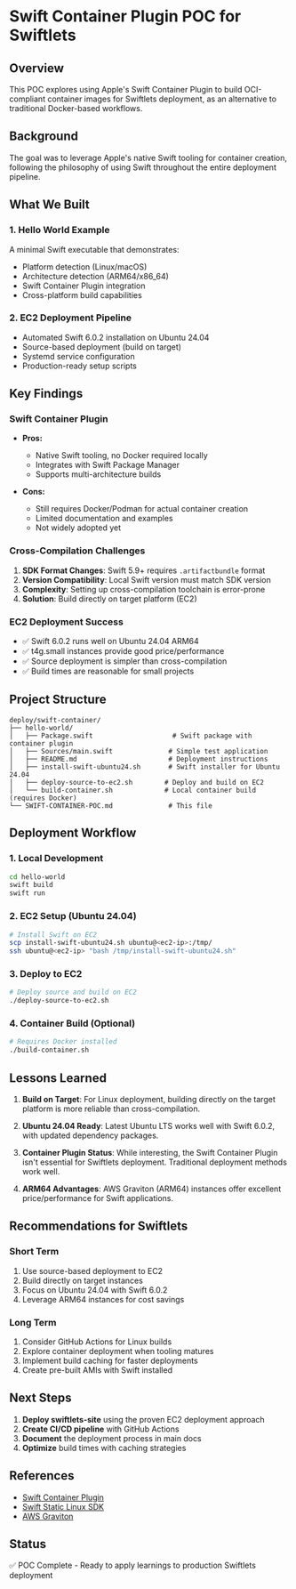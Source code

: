 # Swift Container Plugin POC for Swiftlets

## Overview

This POC explores using Apple's Swift Container Plugin to build OCI-compliant container images for Swiftlets deployment, as an alternative to traditional Docker-based workflows.

## Background

The goal was to leverage Apple's native Swift tooling for container creation, following the philosophy of using Swift throughout the entire deployment pipeline.

## What We Built

### 1. Hello World Example
A minimal Swift executable that demonstrates:
- Platform detection (Linux/macOS)
- Architecture detection (ARM64/x86_64)  
- Swift Container Plugin integration
- Cross-platform build capabilities

### 2. EC2 Deployment Pipeline
- Automated Swift 6.0.2 installation on Ubuntu 24.04
- Source-based deployment (build on target)
- Systemd service configuration
- Production-ready setup scripts

## Key Findings

### Swift Container Plugin
- **Pros:**
  - Native Swift tooling, no Docker required locally
  - Integrates with Swift Package Manager
  - Supports multi-architecture builds
  
- **Cons:**
  - Still requires Docker/Podman for actual container creation
  - Limited documentation and examples
  - Not widely adopted yet

### Cross-Compilation Challenges
1. **SDK Format Changes**: Swift 5.9+ requires `.artifactbundle` format
2. **Version Compatibility**: Local Swift version must match SDK version
3. **Complexity**: Setting up cross-compilation toolchain is error-prone
4. **Solution**: Build directly on target platform (EC2)

### EC2 Deployment Success
- ✅ Swift 6.0.2 runs well on Ubuntu 24.04 ARM64
- ✅ t4g.small instances provide good price/performance
- ✅ Source deployment is simpler than cross-compilation
- ✅ Build times are reasonable for small projects

## Project Structure

```
deploy/swift-container/
├── hello-world/
│   ├── Package.swift                    # Swift package with container plugin
│   ├── Sources/main.swift              # Simple test application
│   ├── README.md                       # Deployment instructions
│   ├── install-swift-ubuntu24.sh       # Swift installer for Ubuntu 24.04
│   ├── deploy-source-to-ec2.sh        # Deploy and build on EC2
│   └── build-container.sh             # Local container build (requires Docker)
└── SWIFT-CONTAINER-POC.md              # This file
```

## Deployment Workflow

### 1. Local Development
```bash
cd hello-world
swift build
swift run
```

### 2. EC2 Setup (Ubuntu 24.04)
```bash
# Install Swift on EC2
scp install-swift-ubuntu24.sh ubuntu@<ec2-ip>:/tmp/
ssh ubuntu@<ec2-ip> "bash /tmp/install-swift-ubuntu24.sh"
```

### 3. Deploy to EC2
```bash
# Deploy source and build on EC2
./deploy-source-to-ec2.sh
```

### 4. Container Build (Optional)
```bash
# Requires Docker installed
./build-container.sh
```

## Lessons Learned

1. **Build on Target**: For Linux deployment, building directly on the target platform is more reliable than cross-compilation.

2. **Ubuntu 24.04 Ready**: Latest Ubuntu LTS works well with Swift 6.0.2, with updated dependency packages.

3. **Container Plugin Status**: While interesting, the Swift Container Plugin isn't essential for Swiftlets deployment. Traditional deployment methods work well.

4. **ARM64 Advantages**: AWS Graviton (ARM64) instances offer excellent price/performance for Swift applications.

## Recommendations for Swiftlets

### Short Term
1. Use source-based deployment to EC2
2. Build directly on target instances
3. Focus on Ubuntu 24.04 with Swift 6.0.2
4. Leverage ARM64 instances for cost savings

### Long Term
1. Consider GitHub Actions for Linux builds
2. Explore container deployment when tooling matures
3. Implement build caching for faster deployments
4. Create pre-built AMIs with Swift installed

## Next Steps

1. **Deploy swiftlets-site** using the proven EC2 deployment approach
2. **Create CI/CD pipeline** with GitHub Actions
3. **Document** the deployment process in main docs
4. **Optimize** build times with caching strategies

## References

- [Swift Container Plugin](https://github.com/apple/swift-container-plugin)
- [Swift Static Linux SDK](https://www.swift.org/documentation/articles/static-linux-sdk.html)
- [AWS Graviton](https://aws.amazon.com/ec2/graviton/)

## Status

✅ POC Complete - Ready to apply learnings to production Swiftlets deployment